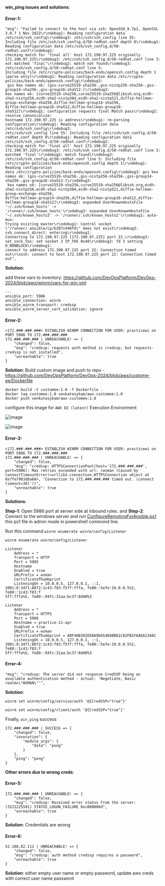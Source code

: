 
**win_ping issues and solutions**:

#### **Error-1**:

```
"msg": "Failed to connect to the host via ssh: OpenSSH_8.7p1, OpenSSL 3.0.7 1 Nov 2022\r\ndebug1: Reading configuration data /etc/ssh/ssh_config\r\ndebug3: /etc/ssh/ssh_config line 55:
Including file /etc/ssh/ssh_config.d/50-redhat.conf depth 0\r\ndebug1: Reading configuration data /etc/ssh/ssh_config.d/50-redhat.conf\r\ndebug2:
checking match for 'final all' host 172.190.97.225 originally 172.190.97.225\r\ndebug3: /etc/ssh/ssh_config.d/50-redhat.conf line 3:
not matched 'final'\r\ndebug2: match not found\r\ndebug3: /etc/ssh/ssh_config.d/50-redhat.conf line 5:
Including file /etc/crypto-policies/back-ends/openssh.config depth 1 (parse only)\r\ndebug1: Reading configuration data /etc/crypto-policies/back-ends/openssh.config\r\ndebug3:
 gss kex names ok: [gss-curve25519-sha256-,gss-nistp256-sha256-,gss-group14-sha256-,gss-group16-sha512-]\r\ndebug3:
kex names ok: [curve25519-sha256,curve25519-sha256@libssh.org,ecdh-sha2-nistp256,ecdh-sha2-nistp384,ecdh-sha2-nistp521,diffie-hellman-group-exchange-sha256,diffie-hellman-group14-sha256,
diffie-hellman-group16-sha512,diffie-hellman-group18-sha512]\r\ndebug1: configuration requests final Match pass\r\ndebug2: resolve_canonicalize:
hostname 172.190.97.225 is address\r\ndebug1: re-parsing configuration\r\ndebug1: Reading configuration data /etc/ssh/ssh_config\r\ndebug3:
/etc/ssh/ssh_config line 55: Including file /etc/ssh/ssh_config.d/50-redhat.conf depth 0\r\ndebug1: Reading configuration data /etc/ssh/ssh_config.d/50-redhat.conf\r\ndebug2:
checking match for 'final all' host 172.190.97.225 originally 172.190.97.225\r\ndebug3: /etc/ssh/ssh_config.d/50-redhat.conf line 3: matched 'final'\r\ndebug2: match found\r\ndebug3:
/etc/ssh/ssh_config.d/50-redhat.conf line 5: Including file /etc/crypto-policies/back-ends/openssh.config depth 1\r\ndebug1: Reading configuration
data /etc/crypto-policies/back-ends/openssh.config\r\ndebug3: gss kex names ok: [gss-curve25519-sha256-,gss-nistp256-sha256-,gss-group14-sha256-,gss-group16-sha512-]\r\ndebug3:
 kex names ok: [curve25519-sha256,curve25519-sha256@libssh.org,ecdh-sha2-nistp256,ecdh-sha2-nistp384,ecdh-sha2-nistp521,diffie-hellman-group-exchange-sha256,
diffie-hellman-group14-sha256,diffie-hellman-group16-sha512,diffie-hellman-group18-sha512]\r\ndebug3: expanded UserKnownHostsFile '~/.ssh/known_hosts' ->
'/runner/.ssh/known_hosts'\r\ndebug3: expanded UserKnownHostsFile '~/.ssh/known_hosts2' -> '/runner/.ssh/known_hosts2'\r\ndebug1: auto-mux:
Trying existing master\r\ndebug1: Control socket \"/runner/.ansible/cp/b207c448fd\" does not exist\r\ndebug3: ssh_connect_direct: entering\r\ndebug1:
Connecting to 172.190.97.225 [172.190.97.225] port 22.\r\ndebug3: set_sock_tos: set socket 3 IP_TOS 0x48\r\ndebug2: fd 3 setting O_NONBLOCK\r\ndebug1:
connect to address 172.190.97.225 port 22: Connection timed out\r\nssh: connect to host 172.190.97.225 port 22: Connection timed out",
```

**Solution**:

add these vars to inventory: https://github.com/DevOpsPlatform/DevOps-2024/blob/awx/winrm/vars-for-win.yml

```
---
ansible_port: 5986
ansible_connection: winrm
ansible_winrm_transport: credssp
ansible_winrm_server_cert_validation: ignore
```

#### **Error-2**:
```
<172.###.###.###> ESTABLISH WINRM CONNECTION FOR USER: practicewi on PORT 5986 TO 172.###.###.###
172.###.###.### | UNREACHABLE! => {
    "changed": false,
    "msg": "credssp: requests auth method is credssp, but requests-credssp is not installed",
    "unreachable": true
}
```

**Solution**: Build custom image and push to repo - https://github.com/DevOpsPlatform/DevOps-2024/blob/awx/custome-ee/Dockerfile

```
docker build -t customee:1.0 -f Dockerfile .
docker tag customee:1.0 venkatasykam/awx-customee:1.0
docker push venkatasykam/awx-customee:1.0
```

configure this image for `AWX EE (latest)` Execution Environment

![image](https://github.com/DevOpsPlatform/DevOps-2024/assets/24622526/f8a46107-216d-4663-8ec8-83497fc73494)


![image](https://github.com/DevOpsPlatform/DevOps-2024/assets/24622526/b349ca7c-75d5-4be9-9c35-3262a4fcbe21)


#### **Error-3**:

```
<172.###.###.###> ESTABLISH WINRM CONNECTION FOR USER: practicewi on PORT 5986 TO 172.###.###.###
172.###.###.### | UNREACHABLE! => {
    "changed": false,
    "msg": "credssp: HTTPSConnectionPool(host='172.###.###.###', port=5986): Max retries exceeded with url: /wsman (Caused by ConnectTimeoutError(<urllib3.connection.HTTPSConnection object at 0x7fe7903d8a60>, 'Connection to 172.###.###.### timed out. (connect timeout=30)'))",
    "unreachable": true
}
```

**Solutions**:

**Step-1**: Open 5986 port at server side at inbound rules.
and 
**Step-2**: Connect to the windows server and run [ConfigureRemotingForAnsible.ps1](https://github.com/DevOpsPlatform/DevOps-2024/blob/awx/winrm/ConfigureRemotingForAnsible.ps1) this ps1 file in admin mode in powershell commond line.

Run this command `winrm enumerate winrm/config/Listener`

```
winrm enumerate winrm/config/Listener

Listener
    Address = *
    Transport = HTTP
    Port = 5985
    Hostname
    Enabled = true
    URLPrefix = wsman
    CertificateThumbprint
    ListeningOn = 10.0.0.5, 127.0.0.1, ::1, 2001:0:34f1:8072:1c43:f83:f5ff:fffa, fe80::5efe:10.0.0.5%2, fe80::1c43:f83:f
5ff:fffa%5, fe80::94fc:31aa:bc37:8d40%3

Listener
    Address = *
    Transport = HTTPS
    Port = 5986
    Hostname = practice-11-apr
    Enabled = true
    URLPrefix = wsman
    CertificateThumbprint = A0F40B392E88A9D454688B61C82FB1F6AEA134AC
    ListeningOn = 10.0.0.5, 127.0.0.1, ::1, 2001:0:34f1:8072:1c43:f83:f5ff:fffa, fe80::5efe:10.0.0.5%2, fe80::1c43:f83:f
5ff:fffa%5, fe80::94fc:31aa:bc37:8d40%3
```

#### **Error-4**:

```
"msg": "credssp: The server did not response CredSSP being an available authentication method - actual: 'Negotiate, Basic realm=\"WSMAN\"'",
```

**Solution**:

```
winrm set winrm/config/service/auth '@{CredSSP="true"}'

winrm set winrm/config/client/auth '@{CredSSP="true"}'
```

Finally, `win_ping` success

```
172.###.###.### | SUCCESS => {
    "changed": false,
    "invocation": {
        "module_args": {
            "data": "pong"
        }
    },
    "ping": "pong"
}
```

**Other errors due to wrong creds**:

#### **Error-5**:

```
172.###.###.### | UNREACHABLE! => {
    "changed": false,
    "msg": "credssp: Received error status from the server: (3221225581) STATUS_LOGON_FAILURE 0xc000006d",
    "unreachable": true
}
```

**Solution**: Credentials are wrong

#### **Error-6**:
```
52.188.82.112 | UNREACHABLE! => {
    "changed": false,
    "msg": "credssp: auth method credssp requires a password",
    "unreachable": true
}
```

**Solution**: either empty user name or empty password, update awx creds with correct user name password
